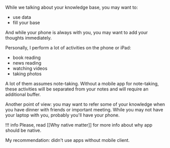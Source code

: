 While we talking about your knowledge base, you may want to:

- use data
- fill your base

And while your phone is always with you, you may want to add your thoughts immediately.

Personally, I perform a lot of activities on the phone or iPad:

- book reading
- news reading
- watching videos
- taking photos

A lot of them assumes note-taking. Without a mobile app for note-taking, these activities will be separated from your notes and will require an additional buffer.

Another point of view: you may want to refer some of your knowledge when you have dinner with friends or important meeting. While you may not have your laptop with you, probably you'll have your phone. 

!!! info
	Please, read [[Why native matter]] for more info about why app should be native.

My recommendation: didn't use apps without mobile client. 